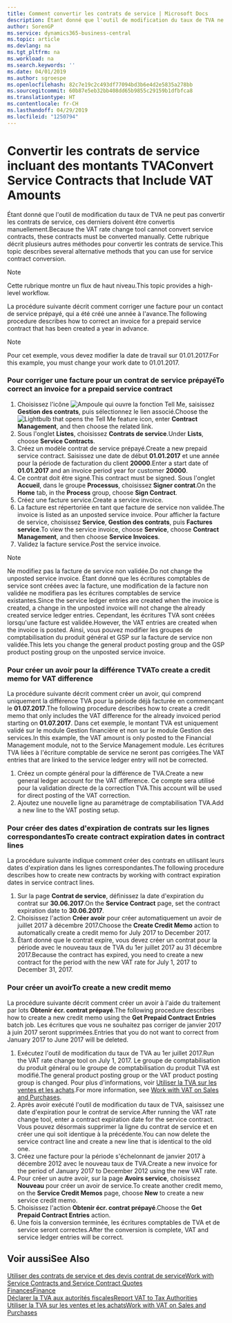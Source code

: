 ```yaml
---
title: Comment convertir les contrats de service | Microsoft Docs
description: Étant donné que l'outil de modification du taux de TVA ne peut pas convertir les contrats de service, ces derniers doivent être convertis manuellement. Cette rubrique décrit plusieurs autres méthodes pour convertir les contrats de service.
author: SorenGP
ms.service: dynamics365-business-central
ms.topic: article
ms.devlang: na
ms.tgt_pltfrm: na
ms.workload: na
ms.search.keywords: ''
ms.date: 04/01/2019
ms.author: sgroespe
ms.openlocfilehash: 82c7e19c2c493df77094bd3b6e4d2e5835a278bb
ms.sourcegitcommit: 60b87e5eb32bb408dd65b9855c29159b1dfbfca8
ms.translationtype: HT
ms.contentlocale: fr-CH
ms.lasthandoff: 04/29/2019
ms.locfileid: "1250794"
---
```

# <a name="convert-service-contracts-that-include-vat-amounts"></a><span data-ttu-id="ddb77-104">Convertir les contrats de service incluant des montants TVA</span><span class="sxs-lookup"><span data-stu-id="ddb77-104">Convert Service Contracts that Include VAT Amounts</span></span>
<span data-ttu-id="ddb77-105">Étant donné que l'outil de modification du taux de TVA ne peut pas convertir les contrats de service, ces derniers doivent être convertis manuellement.</span><span class="sxs-lookup"><span data-stu-id="ddb77-105">Because the VAT rate change tool cannot convert service contracts, these contracts must be converted manually.</span></span> <span data-ttu-id="ddb77-106">Cette rubrique décrit plusieurs autres méthodes pour convertir les contrats de service.</span><span class="sxs-lookup"><span data-stu-id="ddb77-106">This topic describes several alternative methods that you can use for service contract conversion.</span></span>  

> [!NOTE]  
>  <span data-ttu-id="ddb77-107">Cette rubrique montre un flux de haut niveau.</span><span class="sxs-lookup"><span data-stu-id="ddb77-107">This topic provides a high-level workflow.</span></span>  

 <span data-ttu-id="ddb77-108">La procédure suivante décrit comment corriger une facture pour un contact de service prépayé, qui a été créé une année à l'avance.</span><span class="sxs-lookup"><span data-stu-id="ddb77-108">The following procedure describes how to correct an invoice for a prepaid service contract that has been created a year in advance.</span></span>  

> [!NOTE]  
>  <span data-ttu-id="ddb77-109">Pour cet exemple, vous devez modifier la date de travail sur 01.01.2017.</span><span class="sxs-lookup"><span data-stu-id="ddb77-109">For this example, you must change your work date to 01.01.2017.</span></span>  

### <a name="to-correct-an-invoice-for-a-prepaid-service-contract"></a><span data-ttu-id="ddb77-110">Pour corriger une facture pour un contrat de service prépayé</span><span class="sxs-lookup"><span data-stu-id="ddb77-110">To correct an invoice for a prepaid service contract</span></span>  
1. <span data-ttu-id="ddb77-111">Choisissez l'icône ![Ampoule qui ouvre la fonction Tell Me](media/ui-search/search_small.png "Dites-moi ce que vous voulez faire"), saisissez **Gestion des contrats**, puis sélectionnez le lien associé.</span><span class="sxs-lookup"><span data-stu-id="ddb77-111">Choose the ![Lightbulb that opens the Tell Me feature](media/ui-search/search_small.png "Tell me what you want to do") icon, enter **Contract Management**, and then choose the related link.</span></span>  
2. <span data-ttu-id="ddb77-112">Sous l'onglet **Listes**, choisissez **Contrats de service**.</span><span class="sxs-lookup"><span data-stu-id="ddb77-112">Under **Lists**, choose **Service Contracts**.</span></span>  
3. <span data-ttu-id="ddb77-113">Créez un modèle contrat de service prépayé.</span><span class="sxs-lookup"><span data-stu-id="ddb77-113">Create a new prepaid service contract.</span></span> <span data-ttu-id="ddb77-114">Saisissez une date de début **01.01.2017** et une année pour la période de facturation du client **20000**.</span><span class="sxs-lookup"><span data-stu-id="ddb77-114">Enter a start date of **01.01.2017** and an invoice period year for customer **20000**.</span></span>  
4. <span data-ttu-id="ddb77-115">Ce contrat doit être signé.</span><span class="sxs-lookup"><span data-stu-id="ddb77-115">This contract must be signed.</span></span> <span data-ttu-id="ddb77-116">Sous l'onglet **Accueil**, dans le groupe **Processus**, choisissez **Signer contrat**.</span><span class="sxs-lookup"><span data-stu-id="ddb77-116">On the **Home** tab, in the **Process** group, choose **Sign Contract**.</span></span>  
5. <span data-ttu-id="ddb77-117">Créez une facture service.</span><span class="sxs-lookup"><span data-stu-id="ddb77-117">Create a service invoice.</span></span>
6. <span data-ttu-id="ddb77-118">La facture est répertoriée en tant que facture de service non validée.</span><span class="sxs-lookup"><span data-stu-id="ddb77-118">The invoice is listed as an unposted service invoice.</span></span> <span data-ttu-id="ddb77-119">Pour afficher la facture de service, choisissez **Service**, **Gestion des contrats**, puis **Factures service**.</span><span class="sxs-lookup"><span data-stu-id="ddb77-119">To view the service invoice, choose **Service**, choose **Contract Management**, and then choose **Service Invoices**.</span></span>  
7. <span data-ttu-id="ddb77-120">Validez la facture service.</span><span class="sxs-lookup"><span data-stu-id="ddb77-120">Post the service invoice.</span></span>  

> [!NOTE]  
>  <span data-ttu-id="ddb77-121">Ne modifiez pas la facture de service non validée.</span><span class="sxs-lookup"><span data-stu-id="ddb77-121">Do not change the unposted service invoice.</span></span> <span data-ttu-id="ddb77-122">Étant donné que les écritures comptables de service sont créées avec la facture, une modification de la facture non validée ne modifiera pas les écritures comptables de service existantes.</span><span class="sxs-lookup"><span data-stu-id="ddb77-122">Since the service ledger entries are created when the invoice is created, a change in the unposted invoice will not change the already created service ledger entries.</span></span> <span data-ttu-id="ddb77-123">Cependant, les écritures TVA sont créées lorsqu'une facture est validée.</span><span class="sxs-lookup"><span data-stu-id="ddb77-123">However, the VAT entries are created when the invoice is posted.</span></span> <span data-ttu-id="ddb77-124">Ainsi, vous pouvez modifier les groupes de comptabilisation du produit général et GSP sur la facture de service non validée.</span><span class="sxs-lookup"><span data-stu-id="ddb77-124">This lets you change the general product posting group and the GSP product posting group on the unposted service invoice.</span></span>  

### <a name="to-create-a-credit-memo-for-vat-difference"></a><span data-ttu-id="ddb77-125">Pour créer un avoir pour la différence TVA</span><span class="sxs-lookup"><span data-stu-id="ddb77-125">To create a credit memo for VAT difference</span></span>  
<span data-ttu-id="ddb77-126">La procédure suivante décrit comment créer un avoir, qui comprend uniquement la différence TVA pour la période déjà facturée en commençant le **01.07.2017**.</span><span class="sxs-lookup"><span data-stu-id="ddb77-126">The following procedure describes how to create a credit memo that only includes the VAT difference for the already invoiced period starting on **01.07.2017**.</span></span> <span data-ttu-id="ddb77-127">Dans cet exemple, le montant TVA est uniquement validé sur le module Gestion financière et non sur le module Gestion des services.</span><span class="sxs-lookup"><span data-stu-id="ddb77-127">In this example, the VAT amount is only posted to the Financial Management module, not to the Service Management module.</span></span> <span data-ttu-id="ddb77-128">Les écritures TVA liées à l'écriture comptable de service ne seront pas corrigées.</span><span class="sxs-lookup"><span data-stu-id="ddb77-128">The VAT entries that are linked to the service ledger entry will not be corrected.</span></span>  

1. <span data-ttu-id="ddb77-129">Créez un compte général pour la différence de TVA.</span><span class="sxs-lookup"><span data-stu-id="ddb77-129">Create a new general ledger account for the VAT difference.</span></span> <span data-ttu-id="ddb77-130">Ce compte sera utilisé pour la validation directe de la correction TVA.</span><span class="sxs-lookup"><span data-stu-id="ddb77-130">This account will be used for direct posting of the VAT correction.</span></span>  
2. <span data-ttu-id="ddb77-131">Ajoutez une nouvelle ligne au paramétrage de comptabilisation TVA.</span><span class="sxs-lookup"><span data-stu-id="ddb77-131">Add a new line to the VAT posting setup.</span></span>  

### <a name="to-create-contract-expiration-dates-in-contract-lines"></a><span data-ttu-id="ddb77-132">Pour créer des dates d'expiration de contrats sur les lignes correspondantes</span><span class="sxs-lookup"><span data-stu-id="ddb77-132">To create contract expiration dates in contract lines</span></span>  
<span data-ttu-id="ddb77-133">La procédure suivante indique comment créer des contrats en utilisant leurs dates d'expiration dans les lignes correspondantes.</span><span class="sxs-lookup"><span data-stu-id="ddb77-133">The following procedure describes how to create new contracts by working with contract expiration dates in service contract lines.</span></span>  

1. <span data-ttu-id="ddb77-134">Sur la page **Contrat de service**, définissez la date d'expiration du contrat sur **30.06.2017**.</span><span class="sxs-lookup"><span data-stu-id="ddb77-134">On the **Service Contract** page, set the contract expiration date to **30.06.2017**.</span></span>  
2. <span data-ttu-id="ddb77-135">Choisissez l'action **Créer avoir** pour créer automatiquement un avoir de juillet 2017 à décembre 2017.</span><span class="sxs-lookup"><span data-stu-id="ddb77-135">Choose the **Create Credit Memo** action to automatically create a credit memo for July 2017 to December 2017.</span></span>  
3. <span data-ttu-id="ddb77-136">Étant donné que le contrat expire, vous devez créer un contrat pour la période avec le nouveau taux de TVA du 1er juillet 2017 au 31 décembre 2017.</span><span class="sxs-lookup"><span data-stu-id="ddb77-136">Because the contract has expired, you need to create a new contract for the period with the new VAT rate for July 1, 2017 to December 31, 2017.</span></span>  

### <a name="to-create-a-new-credit-memo"></a><span data-ttu-id="ddb77-137">Pour créer un avoir</span><span class="sxs-lookup"><span data-stu-id="ddb77-137">To create a new credit memo</span></span>  
<span data-ttu-id="ddb77-138">La procédure suivante décrit comment créer un avoir à l'aide du traitement par lots **Obtenir écr. contrat prépayé**.</span><span class="sxs-lookup"><span data-stu-id="ddb77-138">The following procedure describes how to create a new credit memo using the **Get Prepaid Contract Entries** batch job.</span></span> <span data-ttu-id="ddb77-139">Les écritures que vous ne souhaitez pas corriger de janvier 2017 à juin 2017 seront supprimées.</span><span class="sxs-lookup"><span data-stu-id="ddb77-139">Entries that you do not want to correct from January 2017 to June 2017 will be deleted.</span></span>  

1. <span data-ttu-id="ddb77-140">Exécutez l'outil de modification du taux de TVA au 1er juillet 2017.</span><span class="sxs-lookup"><span data-stu-id="ddb77-140">Run the VAT rate change tool on July 1, 2017.</span></span> <span data-ttu-id="ddb77-141">Le groupe de comptabilisation du produit général ou le groupe de comptabilisation du produit TVA est modifié.</span><span class="sxs-lookup"><span data-stu-id="ddb77-141">The general product posting group or the VAT product posting group is changed.</span></span> <span data-ttu-id="ddb77-142">Pour plus d'informations, voir [Utiliser la TVA sur les ventes et les achats](finance-work-with-vat.md).</span><span class="sxs-lookup"><span data-stu-id="ddb77-142">For more information, see [Work with VAT on Sales and Purchases](finance-work-with-vat.md).</span></span>  
2. <span data-ttu-id="ddb77-143">Après avoir exécuté l'outil de modification du taux de TVA, saisissez une date d'expiration pour le contrat de service.</span><span class="sxs-lookup"><span data-stu-id="ddb77-143">After running the VAT rate change tool, enter a contract expiration date for the service contract.</span></span> <span data-ttu-id="ddb77-144">Vous pouvez désormais supprimer la ligne du contrat de service et en créer une qui soit identique à la précédente.</span><span class="sxs-lookup"><span data-stu-id="ddb77-144">You can now delete the service contract line and create a new line that is identical to the old one.</span></span>  
3. <span data-ttu-id="ddb77-145">Créez une facture pour la période s'échelonnant de janvier 2017 à décembre 2012 avec le nouveau taux de TVA.</span><span class="sxs-lookup"><span data-stu-id="ddb77-145">Create a new invoice for the period of January 2017 to December 2012 using the new VAT rate.</span></span>  
4. <span data-ttu-id="ddb77-146">Pour créer un autre avoir, sur la page **Avoirs service**, choisissez **Nouveau** pour créer un avoir de service.</span><span class="sxs-lookup"><span data-stu-id="ddb77-146">To create another credit memo, on the **Service Credit Memos** page, choose **New** to create a new service credit memo.</span></span>  
5. <span data-ttu-id="ddb77-147">Choisissez l'action **Obtenir écr. contrat prépayé**.</span><span class="sxs-lookup"><span data-stu-id="ddb77-147">Choose the **Get Prepaid Contract Entries** action.</span></span>  
6. <span data-ttu-id="ddb77-148">Une fois la conversion terminée, les écritures comptables de TVA et de service seront correctes.</span><span class="sxs-lookup"><span data-stu-id="ddb77-148">After the conversion is complete, VAT and service ledger entries will be correct.</span></span>  

## <a name="see-also"></a><span data-ttu-id="ddb77-149">Voir aussi</span><span class="sxs-lookup"><span data-stu-id="ddb77-149">See Also</span></span>  
[<span data-ttu-id="ddb77-150">Utiliser des contrats de service et des devis contrat de service</span><span class="sxs-lookup"><span data-stu-id="ddb77-150">Work with Service Contracts and Service Contract Quotes</span></span>](service-how-to-create-service-contracts-and-service-contract-quotes.md)  
[<span data-ttu-id="ddb77-151">Finances</span><span class="sxs-lookup"><span data-stu-id="ddb77-151">Finance</span></span>](finance.md)  
[<span data-ttu-id="ddb77-152">Déclarer la TVA aux autorités fiscales</span><span class="sxs-lookup"><span data-stu-id="ddb77-152">Report VAT to Tax Authorities</span></span>](finance-how-report-vat.md)  
[<span data-ttu-id="ddb77-153">Utiliser la TVA sur les ventes et les achats</span><span class="sxs-lookup"><span data-stu-id="ddb77-153">Work with VAT on Sales and Purchases</span></span>](finance-work-with-vat.md)  
